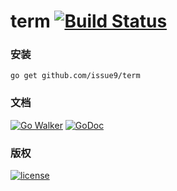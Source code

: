 term [![Build Status](https://travis-ci.org/issue9/term.svg?branch=master)](https://travis-ci.org/issue9/term)
======


### 安装

```shell
go get github.com/issue9/term
```


### 文档

[![Go Walker](http://gowalker.org/api/v1/badge)](http://gowalker.org/github.com/issue9/term)
[![GoDoc](https://godoc.org/github.com/issue9/term?status.svg)](https://godoc.org/github.com/issue9/term)


### 版权

[![license](http://img.shields.io/badge/license-MIT-red.svg?style=flat)](https://github.com/issue9/term/blob/master/LICENSE)
